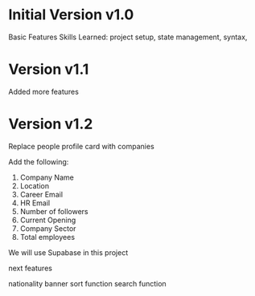 # Initial Version v1.0 

Basic Features
Skills Learned: project setup, state management, syntax, 

# Version v1.1

Added more features

# Version v1.2

Replace people profile card with companies

Add the following:
1. Company Name
2. Location
3. Career Email
4. HR Email
5. Number of followers
6. Current Opening
7. Company Sector
8. Total employees



We will use Supabase in this project

next features 

nationality 
banner 
sort function
search function
